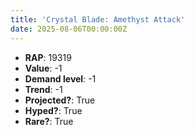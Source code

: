 ```yaml
---
title: 'Crystal Blade: Amethyst Attack'
date: 2025-08-06T00:00:00Z
---
```

- **RAP**: 19319
- **Value**: -1
- **Demand level**: -1
- **Trend**: -1
- **Projected?**: True
- **Hyped?**: True
- **Rare?**: True
